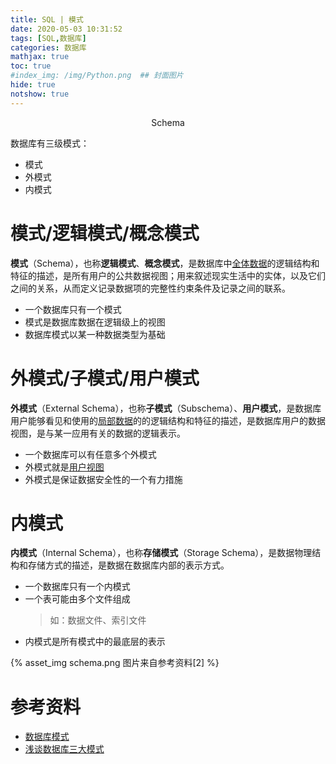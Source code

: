 ```yaml
---
title: SQL | 模式
date: 2020-05-03 10:31:52
tags: [SQL,数据库]
categories: 数据库
mathjax: true
toc: true
#index_img: /img/Python.png  ## 封面图片
hide: true
notshow: true
---
```


<center>Schema</center>
<!--more-->

数据库有三级模式：
- 模式
- 外模式
- 内模式

# 模式/逻辑模式/概念模式
**模式**（Schema），也称**逻辑模式**、**概念模式**，是数据库中<u>全体数据</u>的逻辑结构和特征的描述，是所有用户的公共数据视图；用来叙述现实生活中的实体，以及它们之间的关系，从而定义记录数据项的完整性约束条件及记录之间的联系。
- 一个数据库只有一个模式
- 模式是数据库数据在逻辑级上的视图
- 数据库模式以某一种数据类型为基础

# 外模式/子模式/用户模式
**外模式**（External Schema），也称**子模式**（Subschema）、**用户模式**，是数据库用户能够看见和使用的<u>局部数据</u>的的逻辑结构和特征的描述，是数据库用户的数据视图，是与某一应用有关的数据的逻辑表示。
- 一个数据库可以有任意多个外模式
- 外模式就是<u>用户视图</u>
- 外模式是保证数据安全性的一个有力措施



# 内模式
**内模式**（Internal Schema），也称**存储模式**（Storage Schema），是数据物理结构和存储方式的描述，是数据在数据库内部的表示方式。
- 一个数据库只有一个内模式
- 一个表可能由多个文件组成
     > 如：数据文件、索引文件
- 内模式是所有模式中的最底层的表示

<meta name="referrer" content="no-referrer" />
{% asset_img schema.png 图片来自参考资料[2] %}


# 参考资料
- [数据库模式](https://blog.csdn.net/qq_37808895/article/details/94394123)
- [浅谈数据库三大模式](https://blog.csdn.net/qq_15950325/article/details/52654924)